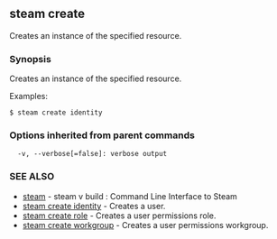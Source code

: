 ## steam create

Creates an instance of the specified resource.

### Synopsis


Creates an instance of the specified resource.

Examples:

	$ steam create identity

### Options inherited from parent commands

```
  -v, --verbose[=false]: verbose output
```

### SEE ALSO
* [steam](steam.md)	 - steam v build : Command Line Interface to Steam
* [steam create identity](steam_create_identity.md)	 - Creates a user.
* [steam create role](steam_create_role.md)	 - Creates a user permissions role.
* [steam create workgroup](steam_create_workgroup.md)	 - Creates a user permissions workgroup.

